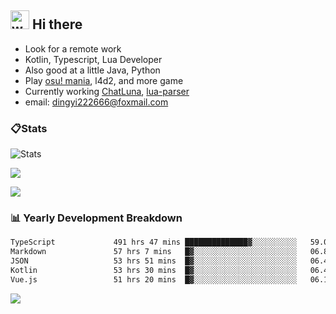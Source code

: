 ## <img alt="wave" src="https://raw.githubusercontent.com/MartinHeinz/MartinHeinz/master/wave.gif" width="30px"> Hi there

- Look for a remote work
- Kotlin, Typescript, Lua Developer
- Also good at a little Java, Python
- Play [osu! mania](https://osu.ppy.sh/users/29808669), l4d2, and more game
- Currently working [ChatLuna](https://github.com/ChatLunaLab), [lua-parser](https://github.com/dingyi222666/lua-parser)
- email: [dingyi222666@foxmail.com](mailto:dingyi222666@foxmail.com)

### 📋Stats

![Stats](https://github-readme-stats.vercel.app/api?username=dingyi222666&show_icons=true&icon_color=47A69E&title_color=47A69E&count_private=true)    

![](https://api.githubtrends.io/user/svg/dingyi222666/langs?time_range=one_year&include_private=True&loc_metric=changed&theme=classic)

![](http://github-profile-summary-cards.vercel.app/api/cards/productive-time?username=dingyi222666&theme=nord_dark&utcOffset=8)

### 📊 Yearly Development Breakdown

<!--START_SECTION:waka-->

```txt
TypeScript             491 hrs 47 mins ██████████████▓░░░░░░░░░░   59.02 %
Markdown               57 hrs 7 mins   █▓░░░░░░░░░░░░░░░░░░░░░░░   06.85 %
JSON                   53 hrs 51 mins  █▓░░░░░░░░░░░░░░░░░░░░░░░   06.46 %
Kotlin                 53 hrs 30 mins  █▓░░░░░░░░░░░░░░░░░░░░░░░   06.42 %
Vue.js                 51 hrs 20 mins  █▓░░░░░░░░░░░░░░░░░░░░░░░   06.16 %
```

<!--END_SECTION:waka-->

![](https://komarev.com/ghpvc/?username=dingyi222666)
